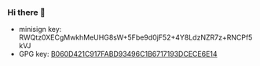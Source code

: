 ### Hi there 👋


* minisign key: RWQtz0XECgMwkhMeUHG8sW+5Fbe9d0jF52+4Y8LdzNZR7z+RNCPf5kVJ
* GPG key: [B060D421C917FABD93496C1B6717193DCECE6E14](https://gist.githubusercontent.com/WWelna/99f9db869b2835e6ca9ffe12c5a418a1/raw/73253731140224a0d046c95d5e778e2b196fcbd3/Github-GPG-Minisign.txt)
